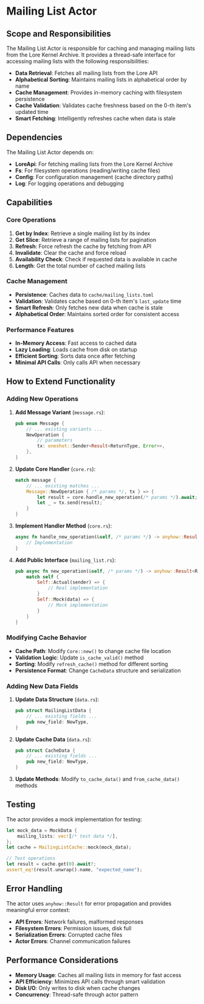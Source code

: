 # Mailing List Actor

## Scope and Responsibilities

The Mailing List Actor is responsible for caching and managing mailing lists from the Lore Kernel Archive. It provides a thread-safe interface for accessing mailing lists with the following responsibilities:

- **Data Retrieval**: Fetches all mailing lists from the Lore API
- **Alphabetical Sorting**: Maintains mailing lists in alphabetical order by name
- **Cache Management**: Provides in-memory caching with filesystem persistence
- **Cache Validation**: Validates cache freshness based on the 0-th item's updated time
- **Smart Fetching**: Intelligently refreshes cache when data is stale

## Dependencies

The Mailing List Actor depends on:

- **LoreApi**: For fetching mailing lists from the Lore Kernel Archive
- **Fs**: For filesystem operations (reading/writing cache files)
- **Config**: For configuration management (cache directory paths)
- **Log**: For logging operations and debugging

## Capabilities

### Core Operations

1. **Get by Index**: Retrieve a single mailing list by its index
2. **Get Slice**: Retrieve a range of mailing lists for pagination
3. **Refresh**: Force refresh the cache by fetching from API
4. **Invalidate**: Clear the cache and force reload
5. **Availability Check**: Check if requested data is available in cache
6. **Length**: Get the total number of cached mailing lists

### Cache Management

- **Persistence**: Caches data to `cache/mailing_lists.toml`
- **Validation**: Validates cache based on 0-th item's `last_update` time
- **Smart Refresh**: Only fetches new data when cache is stale
- **Alphabetical Order**: Maintains sorted order for consistent access

### Performance Features

- **In-Memory Access**: Fast access to cached data
- **Lazy Loading**: Loads cache from disk on startup
- **Efficient Sorting**: Sorts data once after fetching
- **Minimal API Calls**: Only calls API when necessary

## How to Extend Functionality

### Adding New Operations

1. **Add Message Variant** (`message.rs`):
   ```rust
   pub enum Message {
       // ... existing variants ...
       NewOperation {
           // parameters
           tx: oneshot::Sender<Result<ReturnType, Error>>,
       },
   }
   ```

2. **Update Core Handler** (`core.rs`):
   ```rust
   match message {
       // ... existing matches ...
       Message::NewOperation { /* params */, tx } => {
           let result = core.handle_new_operation(/* params */).await;
           let _ = tx.send(result);
       }
   }
   ```

3. **Implement Handler Method** (`core.rs`):
   ```rust
   async fn handle_new_operation(&self, /* params */) -> anyhow::Result<ReturnType> {
       // Implementation
   }
   ```

4. **Add Public Interface** (`mailing_list.rs`):
   ```rust
   pub async fn new_operation(&self, /* params */) -> anyhow::Result<ReturnType> {
       match self {
           Self::Actual(sender) => {
               // Real implementation
           }
           Self::Mock(data) => {
               // Mock implementation
           }
       }
   }
   ```

### Modifying Cache Behavior

- **Cache Path**: Modify `Core::new()` to change cache file location
- **Validation Logic**: Update `is_cache_valid()` method
- **Sorting**: Modify `refresh_cache()` method for different sorting
- **Persistence Format**: Change `CacheData` structure and serialization

### Adding New Data Fields

1. **Update Data Structure** (`data.rs`):
   ```rust
   pub struct MailingListData {
       // ... existing fields ...
       pub new_field: NewType,
   }
   ```

2. **Update Cache Data** (`data.rs`):
   ```rust
   pub struct CacheData {
       // ... existing fields ...
       pub new_field: NewType,
   }
   ```

3. **Update Methods**: Modify `to_cache_data()` and `from_cache_data()` methods

## Testing

The actor provides a mock implementation for testing:

```rust
let mock_data = MockData {
    mailing_lists: vec![/* test data */],
};
let cache = MailingListCache::mock(mock_data);

// Test operations
let result = cache.get(0).await?;
assert_eq!(result.unwrap().name, "expected_name");
```

## Error Handling

The actor uses `anyhow::Result` for error propagation and provides meaningful error context:

- **API Errors**: Network failures, malformed responses
- **Filesystem Errors**: Permission issues, disk full
- **Serialization Errors**: Corrupted cache files
- **Actor Errors**: Channel communication failures

## Performance Considerations

- **Memory Usage**: Caches all mailing lists in memory for fast access
- **API Efficiency**: Minimizes API calls through smart validation
- **Disk I/O**: Only writes to disk when cache changes
- **Concurrency**: Thread-safe through actor pattern
